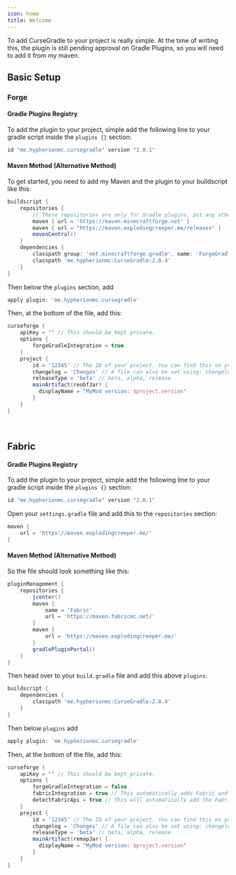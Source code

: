 ```yaml
---
icon: home
title: Welcome
---
```


To add CurseGradle to your project is really simple. At the time of writing this, the plugin is still pending approval on Gradle Plugins, so you will need to add it from my maven.

## Basic Setup
### Forge

#### Gradle Plugins Registry

To add the plugin to your project, simple add the following line to your gradle script inside the `plugins {}` section:

```gradle
id "me.hypherionmc.cursegradle" version "2.0.1"
```

#### Maven Method (Alternative Method)

To get started, you need to add my Maven and the plugin to your buildscript like this:

```gradle
buildscript {
    repositories {
        // These repositories are only for Gradle plugins, put any other repositories in the repository block further below
        maven { url = 'https://maven.minecraftforge.net' }
        maven { url = "https://maven.explodingcreeper.me/releases" }
        mavenCentral()
    }
    dependencies {
        classpath group: 'net.minecraftforge.gradle', name: 'ForgeGradle', version: '5.1.+', changing: true
        classpath 'me.hypherionmc:CurseGradle:2.0.4'
    }
}
```

Then below the `plugins` section, add
```gradle
apply plugin: 'me.hypherionmc.cursegradle'
```

Then, at the bottom of the file, add this:

```gradle
curseforge {
    apiKey = "" // This should be kept private.
    options {
        forgeGradleIntegration = true
    }
    project {
        id = '12345' // The ID of your project. You can find this on your project Curseforge page
        changelog = 'Changes' // A file can also be set using: changelog = file('changelog.txt')
        releaseType = 'beta' // beta, alpha, release
        mainArtifact(reobfJar) {
          displayName = "MyMod version: $project.version"
        }
    }
}
```

&nbsp;

## Fabric

#### Gradle Plugins Registry

To add the plugin to your project, simple add the following line to your gradle script inside the `plugins {}` section:

```gradle
id "me.hypherionmc.cursegradle" version "2.0.1"
```

Open your `settings.gradle` file and add this to the `repositories` section:

```gradle
maven {
    url = 'https://maven.explodingcreeper.me/'
}
```

#### Maven Method (Alternative Method)

So the file should look something like this:

```gradle
pluginManagement {
    repositories {
        jcenter()
        maven {
            name = 'Fabric'
            url = 'https://maven.fabricmc.net/'
        }
        maven {
            url = 'https://maven.explodingcreeper.me/'
        }
        gradlePluginPortal()
    }
}
```

Then head over to your `build.gradle` file and add this above `plugins`:

```gradle
buildscript {
    dependencies {
        classpath 'me.hypherionmc:CurseGradle:2.0.4'
    }
}
```

Then below `plugins` add

```gradle
apply plugin: 'me.hypherionmc.cursegradle'
```

Then, at the bottom of the file, add this:

```gradle
curseforge {
    apiKey = "" // This should be kept private.
    options {
        forgeGradleIntegration = false
        fabricIntegration = true // This automatically adds Fabric and your Minecraft Version as a game version
        detectFabricApi = true // This will automatically add the Fabric API as a required dependency
    }
    project {
        id = '12345' // The ID of your project. You can find this on your project Curseforge page
        changelog = 'Changes' // A file can also be set using: changelog = file('changelog.txt')
        releaseType = 'beta' // beta, alpha, release
        mainArtifact(remapJar) {
          displayName = "MyMod version: $project.version"
        }
    }
}
```
